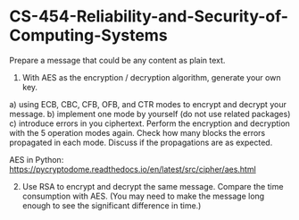 # CS-454-Reliability-and-Security-of-Computing-Systems

Prepare a message that could be any content as plain text.
1. With AES as the encryption / decryption algorithm, generate your own key.

  a) using ECB, CBC, CFB, OFB, and CTR modes to encrypt and decrypt your message.
  b) implement one mode by yourself (do not use related packages)
  c) introduce errors in you ciphertext. Perform the encryption and decryption with the 5 
      operation modes again. Check how many blocks the errors propagated in each mode. Discuss if 
      the propagations are as expected. 
      
  AES in Python: https://pycryptodome.readthedocs.io/en/latest/src/cipher/aes.html 
  
2. Use RSA to encrypt and decrypt the same message. Compare the time consumption with AES. (You may need to make the 
    message long enough to see the significant difference in time.)
